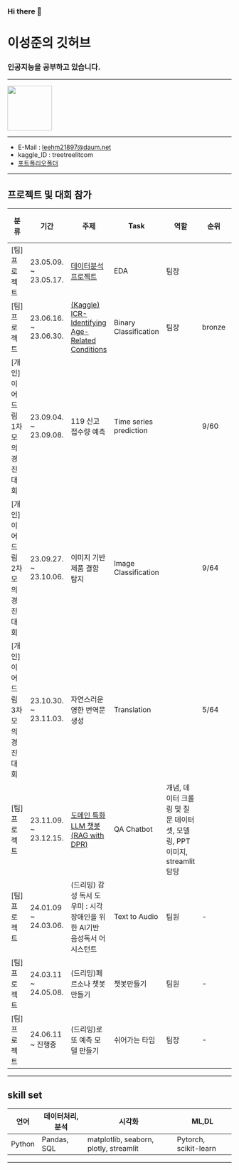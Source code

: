 ### Hi there 👋

# 이성준의 깃허브
### 인공지능을 공부하고 있습니다.

***
[<img src="https://www.kaggle.com/static/images/site-logo.svg" width="100">](https://www.kaggle.com/treetreeanderson)
***
- E-Mail : leehm21897@daum.net
- kaggle_ID : treetreelitcom
- [포트폴리오폴더](https://drive.google.com/drive/folders/1ydydBjY-4Psi_SWMWH23e36OgyjBsUQ-?usp=drive_link)
***
## 프로젝트 및 대회 참가
| 분류   | 기간  | 주제 | Task |역할 | 순위 | pdf링크 |
|--------|------|------|-----|-----|-----|-----|
| [팀]프로젝트 | 23.05.09. ~ 23.05.17. | [데이터분석 프로젝트](https://github.com/YIsungjoon/EDA_project/blob/main/eda_1_fastcampus/README.md) | EDA | 팀장 |  | [링크](https://drive.google.com/file/d/1LiZJzf2Wn4hsWKbD3kcCFuWCF5XnlSfA/view?usp=drive_link) |
| [팀]프로젝트 | 23.06.16. ~ 23.06.30. | [(Kaggle) ICR-Identifying Age-Related Conditions](https://www.notion.so/Kaggle-ICR-Use-Machine-Learning-to-detect-conditions-with-measurements-of-anonymous-characteristics-7b214aac5705468b99b50b0104228732?pvs=4) | Binary Classification | 팀장 | bronze | [링크](https://drive.google.com/file/d/15lVbEzT-LdWrEhrhDvIlkot0b8wa3tak/view?usp=drive_link) |
| [개인]이어드림 1차 모의경진대회 | 23.09.04. ~ 23.09.08. | 119 신고 접수량 예측 | Time series prediction | | 9/60 |  |
| [개인]이어드림 2차 모의경진대회 | 23.09.27. ~ 23.10.06. | 이미지 기반 제품 결함 탐지 | Image Classification |  | 9/64 |  |
| [개인]이어드림 3차 모의경진대회 | 23.10.30. ~ 23.11.03. | 자연스러운 영한 번역문 생성 | Translation |  | 5/64 |  |
| [팀]프로젝트 | 23.11.09. ~ 23.12.15. | [도메인 특화 LLM 챗봇(RAG with DPR)](https://github.com/YIsungjoon/MuseumChatbot) | QA Chatbot | 개념, 데이터 크롤링 및 질문 데이터셋, 모델링, PPT이미지, streamlit 담당 |  | [링크](https://drive.google.com/file/d/1LiZJzf2Wn4hsWKbD3kcCFuWCF5XnlSfA/view?usp=drive_link) |
| [팀]프로젝트 | 24.01.09 ~ 24.03.06.| (드리밍) 감성 독서 도우미 : 시각장애인을 위한 AI기반 음성독서 어시스턴트 | Text to Audio | 팀원 | - | - |
| [팀]프로젝트 | 24.03.11 ~ 24.05.08. | (드리밍)페르소나 챗봇 만들기 | 챗봇만들기 | 팀원 | - | - |
| [팀]프로젝트 | 24.06.11 ~ 진행중| (드리밍)로또 예측 모델 만들기 | 쉬어가는 타임 | 팀장 | - | - |
***
## skill set
| 언어  | 데이터처리,분석 | 시각화                                 | ML,DL               |
|------|-------------|--------------------------------------|---------------------|
|Python|Pandas, SQL  |matplotlib, seaborn, plotly, streamlit|Pytorch, scikit-learn|

----------


<!--
**YIsungjoon/YIsungjoon** is a ✨ _special_ ✨ repository because its `README.md` (this file) appears on your GitHub profile.

Here are some ideas to get you started:

- 🔭 I’m currently working on ...
- 🌱 I’m currently learning ...
- 👯 I’m looking to collaborate on ...
- 🤔 I’m looking for help with ...
- 💬 Ask me about ...
- 📫 How to reach me: ...
- 😄 Pronouns: ...
- ⚡ Fun fact: ...
-->
